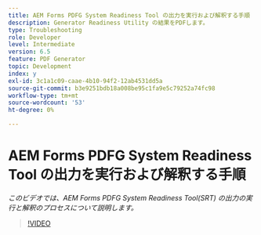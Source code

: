 ```yaml
---
title: AEM Forms PDFG System Readiness Tool の出力を実行および解釈する手順
description: Generator Readiness Utility の結果をPDFします。
type: Troubleshooting
role: Developer
level: Intermediate
version: 6.5
feature: PDF Generator
topic: Development
index: y
exl-id: 3c1a1c09-caae-4b10-94f2-12ab4531dd5a
source-git-commit: b3e9251bdb18a008be95c1fa9e5c79252a74fc98
workflow-type: tm+mt
source-wordcount: '53'
ht-degree: 0%

---
```


# AEM Forms PDFG System Readiness Tool の出力を実行および解釈する手順

*このビデオでは、AEM Forms PDFG System Readiness Tool(SRT) の出力の実行と解釈のプロセスについて説明します。*

>[!VIDEO](https://video.tv.adobe.com/v/335543?quality=12&learn=on)

